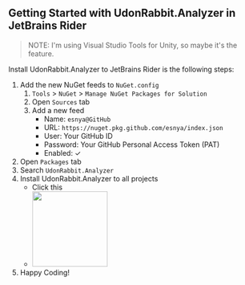 ## Getting Started with UdonRabbit.Analyzer in JetBrains Rider

> NOTE: I'm using Visual Studio Tools for Unity, so maybe it's the feature.

Install UdonRabbit.Analyzer to JetBrains Rider is the following steps:

1. Add the new NuGet feeds to `NuGet.config`
    1. `Tools` > `NuGet` > `Manage NuGet Packages for Solution`
    2. Open `Sources` tab
    3. Add a new feed
       * Name: `esnya@GitHub`
       * URL: `https://nuget.pkg.github.com/esnya/index.json`
       * User: Your GitHub ID
       * Password: Your GitHub Personal Access Token (PAT)
       * Enabled: ✓
2. Open `Packages` tab
3. Search `UdonRabbit.Analyzer`
4. Install UdonRabbit.Analyzer to all projects
    * Click this
    * <img src="https://user-images.githubusercontent.com/10832834/112909309-1f9e7900-912c-11eb-8709-a69aa591e595.PNG" height="150px" />
5. Happy Coding!
